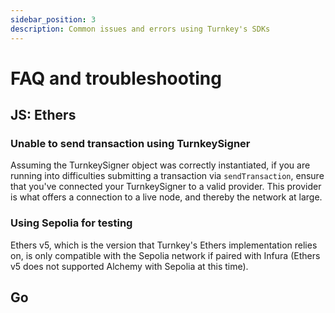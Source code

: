 ```yaml
---
sidebar_position: 3
description: Common issues and errors using Turnkey's SDKs
---
```


# FAQ and troubleshooting

## JS: Ethers

### Unable to send transaction using TurnkeySigner
Assuming the TurnkeySigner object was correctly instantiated, if you are running into difficulties submitting a transaction via `sendTransaction`, ensure that you've connected your TurnkeySigner to a valid provider. This provider is what offers a connection to a live node, and thereby the network at large.

### Using Sepolia for testing
Ethers v5, which is the version that Turnkey's Ethers implementation relies on, is only compatible with the Sepolia network if paired with Infura (Ethers v5 does not supported Alchemy with Sepolia at this time).

## Go
